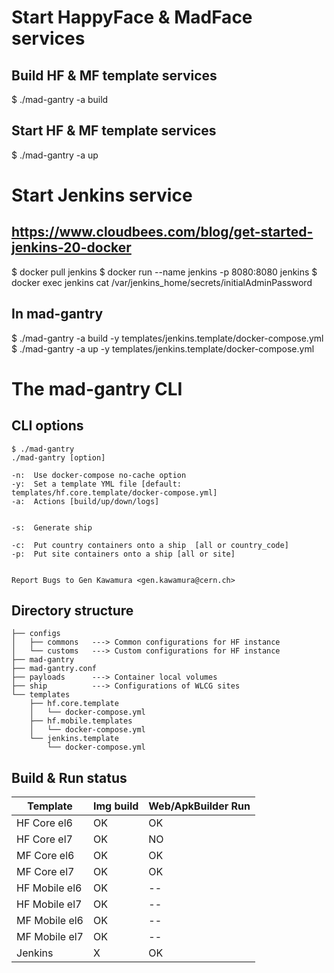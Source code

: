 # Start HappyFace & MadFace services
## Build HF & MF template services 
$ ./mad-gantry -a build

## Start HF & MF template services
$ ./mad-gantry -a up


# Start Jenkins service
## https://www.cloudbees.com/blog/get-started-jenkins-20-docker

$ docker pull jenkins
$ docker run --name jenkins -p 8080:8080 jenkins
$ docker exec jenkins cat /var/jenkins_home/secrets/initialAdminPassword

## In mad-gantry
$ ./mad-gantry -a build -y templates/jenkins.template/docker-compose.yml
$ ./mad-gantry -a up -y templates/jenkins.template/docker-compose.yml


# The mad-gantry CLI
## CLI options
    $ ./mad-gantry
    ./mad-gantry [option]
   
    -n:  Use docker-compose no-cache option
    -y:  Set a template YML file [default: templates/hf.core.template/docker-compose.yml]
    -a:  Actions [build/up/down/logs]
    
    
    -s:  Generate ship
    
    -c:  Put country containers onto a ship  [all or country_code]
    -p:  Put site containers onto a ship [all or site]
    
    
    Report Bugs to Gen Kawamura <gen.kawamura@cern.ch>



## Directory structure

    ├── configs
    │   ├── commons   ---> Common configurations for HF instance
    │   └── customs   ---> Custom configurations for HF instance
    ├── mad-gantry
    ├── mad-gantry.conf
    ├── payloads      ---> Container local volumes
    ├── ship          ---> Configurations of WLCG sites
    └── templates
        ├── hf.core.template
        │   └── docker-compose.yml
        ├── hf.mobile.templates
        │   └── docker-compose.yml
        └── jenkins.template
            └── docker-compose.yml

## Build & Run status
| Template | Img build | Web/ApkBuilder Run |
----|----|----
| HF Core el6 | OK | OK |
| HF Core el7 | OK | NO |
| MF Core el6 | OK | OK |
| MF Core el7 | OK | OK |
| HF Mobile el6 | OK | -- |
| HF Mobile el7 | OK | -- |
| MF Mobile el6 | OK | -- |
| MF Mobile el7 | OK | -- |
| Jenkins | X | OK |


